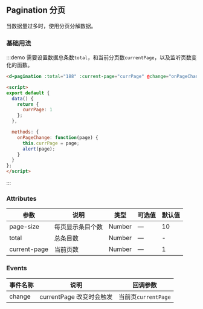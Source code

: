 <script>
export default {
  data() {
    return {
      currPage: 1
    };
  },

  methods: {
    onPageChange: function(page) {
      this.currPage = page;
      alert(page);
    }
  }
};
</script>

## Pagination 分页

当数据量过多时，使用分页分解数据。

### 基础用法

:::demo 需要设置数据总条数`total`，和当前分页数`currentPage`，以及监听页数变化的函数。
```html
<d-pagination :total="188" :current-page="currPage" @change="onPageChange"></d-pagination>

<script>
export default {
  data() {
    return {
      currPage: 1
    };
  },

  methods: {
    onPageChange: function(page) {
      this.currPage = page;
      alert(page);
    }
  }
};
</script>
```
:::

### Attributes

| 参数               | 说明                                                     | 类型              | 可选值      | 默认值 |
|--------------------|----------------------------------------------------------|-------------------|-------------|--------|
| page-size | 每页显示条目个数 | Number | — | 10 |
| total | 总条目数 | Number | — | - |
| current-page | 当前页数 | Number | — | 1 |

### Events

| 事件名称 | 说明 | 回调参数 |
|---------|--------|---------|
| change | currentPage 改变时会触发 | 当前页`currentPage` |
